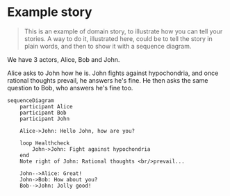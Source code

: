 # Example story

> This is an example of domain story, to illustrate how you can tell your stories.
> A way to do it, illustrated here, could be to tell the story in plain words, and then to show it with a sequence diagram.

We have 3 actors, Alice, Bob and John.

Alice asks to John how he is. John fights against hypochondria, and once rational thoughts prevail, he answers he's fine. He then asks the same question to Bob, who answers he's fine too.

```mermaid
sequenceDiagram
    participant Alice
    participant Bob
    participant John

    Alice->John: Hello John, how are you?

    loop Healthcheck
        John->John: Fight against hypochondria
    end
    Note right of John: Rational thoughts <br/>prevail...

    John-->Alice: Great!
    John->Bob: How about you?
    Bob-->John: Jolly good!
```
